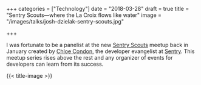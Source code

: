 +++
categories = ["Technology"]
date = "2018-03-28"
draft = true
title = "Sentry Scouts—where the La Croix flows like water"
image = "/images/talks/josh-dzielak-sentry-scouts.jpg"

+++

I was fortunate to be a panelist at the new [Sentry Scouts](https://www.meetup.com/Sentry/) meetup back in January created by [Chloe Condon](https://twitter.com/chloecondon), the developer evangelist at [Sentry](https://getsentry.com/). This meetup series rises above the rest and any organizer of events for developers can learn from its success.

{{< title-image >}}
